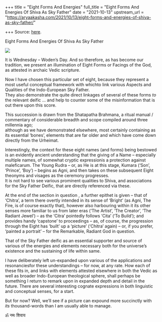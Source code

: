 +++
title = "Eight Forms And Energies"
full_title = "Eight Forms And Energies Of Shiva As Sky Father"
date = "2021-10-13"
upstream_url = "https://aryaakasha.com/2021/10/13/eight-forms-and-energies-of-shiva-as-sky-father/"

+++
Source: [here](https://aryaakasha.com/2021/10/13/eight-forms-and-energies-of-shiva-as-sky-father/).

Eight Forms And Energies Of Shiva As Sky Father

![](https://aryaakasha.files.wordpress.com/2021/10/arya-akasha-eight-forms-of-shiva-as-sky-father.png?w=737)

It is Wednesday – Woden’s Day. And so therefore, as has become our
tradition, we present an illumination of Eight Forms or Facings of the
God, as attested in archaic Vedic scripture.

Now I have chosen this particular set of eight, because they represent a
most useful conceptual framework with whichto link various Aspects and
Qualities of the Indo-European Sky Father.  
They also demonstrate the quite direct linkages of several of these
forms *to* the relevant deific … and help to counter some of the
misinformation that is out there upon this score.

This succession is drawn from the Shatapatha Brahmana, a ritual manual /
commentary of considerable breadth and scope compiled around three
millennia ago;  
although as we have demonstrated elsewhere, most certainly containing as
its essential ‘bones’, elements that are far older and which have come
down directly from the Urheimat.

Interestingly, the context for these eight names (and forms) being
bestowed is an evidently ancient understanding that the giving of a Name
– especially multiple names, of somewhat cryptic expressionis a
protection against maleficarum. The Young Rudra – or, as He is at this
stage, Kumara (‘Son’, ‘Prince’, ‘Boy’) – begins as Agni, and then takes
on these subsequent Eight theonyms and visages as the ceremony
progresses.  
It is not hard to see various prominent qualities to Shiva, and
associations for the Sky Father Deific, that are directly referenced via
these.

At the end of the section in question , a further epithet is given –
that of ‘Chitra’, a term there overtly intended in its sense of ‘Bright’
(as Agni, The Fire, is of course exactly that), however also harbouring
within it its other senses more familiar to us from later eras (‘The
Artist’, ‘The Creator’, ‘The Radiant Jewel’) – as the ‘Citra’ pointedly
follows ‘Cita’ (‘To Build’); and provides handy ‘capstone’ to
proceedings – as, of course, the progression through the Eight has
‘built’ up a ‘picture’ (‘Chitra’ again) – or, if you prefer, ‘painted a
portrait’ – for the Remarkable, Radiant God in question.

That of the Sky Father deific as an essential supporter and source of
various of the energies and elements necessary both for the universe’s
existence and the sustaining of life within same.

I have deliberately left un-expanded upon various of the applications
and resonanciesfor these understandings – for now, at any rate. How
each of these fits in, and links with elements attested elsewhere in
both the Vedic as well as broader Indo-European theological sphere,
shall perhaps be something I return to remark upon in expanded depth and
detail in the future. There are several interesting cognate expressions
in both linguistic and conceptual senses, for a start.

But for now? Well, we’ll see if a picture can expound more succinctly
with *its* thousand-words than I am usually able to manage.

ॐ नमः शिवाय
